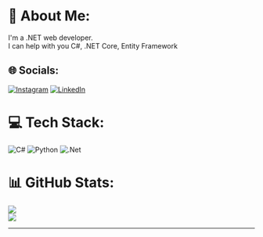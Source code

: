 # 💫 About Me:
I'm a .NET web developer.<br>I can help with you C#, .NET Core, Entity Framework


## 🌐 Socials:
[![Instagram](https://img.shields.io/badge/Instagram-%23E4405F.svg?logo=Instagram&logoColor=white)](https://instagram.com/aziocoder) [![LinkedIn](https://img.shields.io/badge/LinkedIn-%230077B5.svg?logo=linkedin&logoColor=white)](https://linkedin.com/in/azizbek-ochilov) 

# 💻 Tech Stack:
![C#](https://img.shields.io/badge/c%23-%23239120.svg?style=for-the-badge&logo=c-sharp&logoColor=white) ![Python](https://img.shields.io/badge/python-3670A0?style=for-the-badge&logo=python&logoColor=ffdd54) ![.Net](https://img.shields.io/badge/.NET-5C2D91?style=for-the-badge&logo=.net&logoColor=white)
# 📊 GitHub Stats:
![](https://github-readme-stats.vercel.app/api?username=azizbek-ochilov&theme=dark&hide_border=false&include_all_commits=false&count_private=false)<br/>
![](https://github-readme-stats.vercel.app/api/top-langs/?username=azizbek-ochilov&theme=dark&hide_border=false&include_all_commits=false&count_private=false&layout=compact)

---
